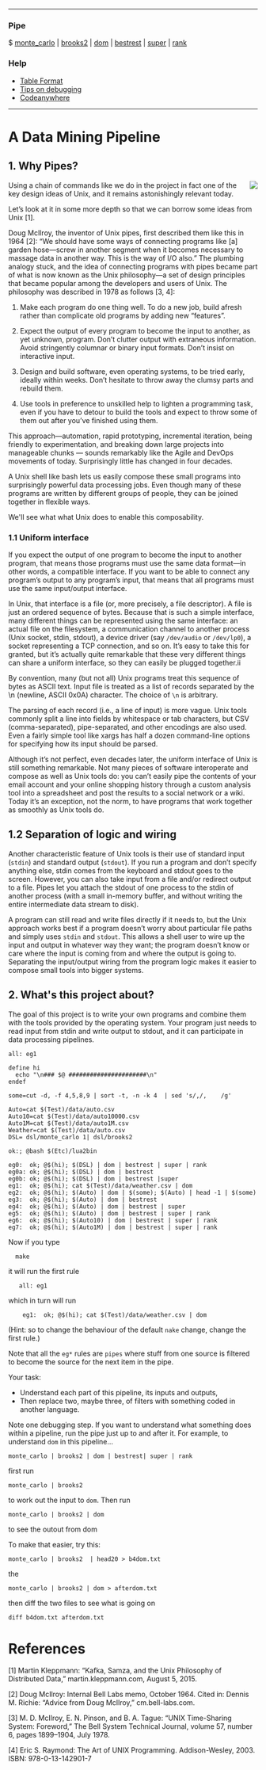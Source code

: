 ----
### Pipe
$ [monte_carlo](monte_carlo.md) | [brooks2](brooks.md) | [dom](dom.md) | [bestrest](bestrest.md) | [super](super.md) | [rank](rank.md)

### Help
+ [Table Format](table.md)
+ [Tips on debugging](debug.md)
+ [Codeanywhere](codeanywhere.md)
----


# A Data Mining Pipeline

## 1. Why Pipes?

<img src="https://alvinalexander.com/images/fp-book/unix-pipelines/1-unix-pipes-solution.png" align=right>
Using a chain of commands like we do in the project in fact one of the key design ideas of
Unix, and it remains astonishingly relevant today. 

Let’s look at it in some more depth so that we can borrow some ideas from Unix [1].

Doug McIlroy, the inventor of Unix pipes, first described them like this in 1964 [2]:
“We should have some ways of connecting programs like [a] garden hose—screw in
another segment when it becomes necessary to massage data in another way. This is
the way of I/O also.” The plumbing analogy stuck, and the idea of connecting programs
with pipes became part of what is now known as the Unix philosophy—a set of
design principles that became popular among the developers and users of Unix. The
philosophy was described in 1978 as follows [3, 4]:
    
1. Make each program do one thing well. To do a new job, build afresh rather than complicate old programs by adding new “features”.

2. Expect the output of every program to become the input to another, as yet unknown, program. Don’t clutter output with extraneous information. Avoid
stringently columnar or binary input formats. Don’t insist on interactive input.

3. Design and build software, even operating systems, to be tried early, ideally within weeks. Don’t hesitate to throw away the clumsy parts and rebuild them.

4. Use tools in preference to unskilled help to lighten a programming task, even if you have to detour to build the tools and expect to throw some of them out after you’ve finished using them.

This approach—automation, rapid prototyping, incremental iteration, being friendly to experimentation, and breaking down large projects into manageable chunks — sounds remarkably like the Agile and DevOps movements of today. Surprisingly little has changed in four decades.

A Unix shell like bash lets us easily compose these small programs into surprisingly powerful data processing jobs. Even though many of these programs are written by different groups of people, they can be joined together in flexible ways. 

We'll see what what Unix does to enable this composability.

### 1.1 Uniform interface

If you expect the output of one program to become the input to another program,
that means those programs must use the same data format—in other words, a compatible
interface. If you want to be able to connect any program’s output to any program’s
input, that means that all programs must use the same input/output interface.

In Unix, that interface is a file (or, more precisely, a file descriptor). A file is just an
ordered sequence of bytes. Because that is such a simple interface, many different
things can be represented using the same interface: an actual file on the filesystem, a
communication channel to another process (Unix socket, stdin, stdout), a device
driver (say `/dev/audio` or `/dev/lp0`), a socket representing a TCP connection, and so
on. It’s easy to take this for granted, but it’s actually quite remarkable that these very
different things can share a uniform interface, so they can easily be plugged together.ii

By convention, many (but not all) Unix programs treat this sequence of bytes as
ASCII text. Input file is treated as a list of records separated by the \n (newline, ASCII 0x0A) character.
The choice of `\n` is arbitrary.

The parsing of each record (i.e., a line of input) is more vague. Unix tools commonly
split a line into fields by whitespace or tab characters, but CSV (comma-separated),
pipe-separated, and other encodings are also used. Even a fairly simple tool like
xargs has half a dozen command-line options for specifying how its input should be
parsed.

Although it’s not perfect, even decades later, the uniform interface of Unix is still
something remarkable. Not many pieces of software interoperate and compose as
well as Unix tools do: you can’t easily pipe the contents of your email account and
your online shopping history through a custom analysis tool into a spreadsheet and
post the results to a social network or a wiki. Today it’s an exception, not the norm,
to have programs that work together as smoothly as Unix tools do.

## 1.2 Separation of logic and wiring

Another characteristic feature of Unix tools is their use of standard input (`stdin`) and
standard output (`stdout`). If you run a program and don’t specify anything else,
stdin comes from the keyboard and stdout goes to the screen. However, you can
also take input from a file and/or redirect output to a file. Pipes let you attach the
stdout of one process to the stdin of another process (with a small in-memory
buffer, and without writing the entire intermediate data stream to disk).

A program can still read and write files directly if it needs to, but the Unix approach
works best if a program doesn’t worry about particular file paths and simply uses
`stdin` and `stdout`. This allows a shell user to wire up the input and output in whatever
way they want; the program doesn’t know or care where the input is coming
from and where the output is going to. Separating the input/output wiring
from the program logic makes it easier to compose small tools into bigger systems.

## 2. What's this project about?

The goal of this project is to write your own programs and combine them with the tools provided
by the operating system. Your program just needs to read input from stdin and write
output to stdout, and it can participate in data processing pipelines.

```make
all: eg1

define hi
  echo "\n### $@ ######################\n"
endef

some=cut -d, -f 4,5,8,9 | sort -t, -n -k 4  | sed 's/,/,	/g'

Auto=cat $(Test)/data/auto.csv
Auto10=cat $(Test)/data/auto10000.csv
Auto1M=cat $(Test)/data/auto1M.csv
Weather=cat $(Test)/data/auto.csv
DSL= dsl/monte_carlo 1| dsl/brooks2

ok:; @bash $(Etc)/lua2bin

eg0:  ok; @$(hi); $(DSL) | dom | bestrest | super | rank
eg0a: ok; @$(hi); $(DSL) | dom | bestrest
eg0b: ok; @$(hi); $(DSL) | dom | bestrest |super
eg1:  ok; @$(hi); cat $(Test)/data/weather.csv | dom
eg2:  ok; @$(hi); $(Auto) | dom | $(some); $(Auto) | head -1 | $(some)
eg3:  ok; @$(hi); $(Auto) | dom | bestrest
eg4:  ok; @$(hi); $(Auto) | dom | bestrest | super
eg5:  ok; @$(hi); $(Auto) | dom | bestrest | super | rank
eg6:  ok; @$(hi); $(Auto10) | dom | bestrest | super | rank
eg7:  ok; @$(hi); $(Auto1M) | dom | bestrest | super | rank
```

Now if you type

      make 
      
it will run the first rule

       all: eg1

which in turn will run

        eg1:  ok; @$(hi); cat $(Test)/data/weather.csv | dom
        
        
(Hint: so to change the behaviour of the default `nake` change, change the first rule.)
 
Note that all the `eg*` rules are `pipes` where stuff from one source is filtered to become the source for the next item in the pipe.

Your task: 

- Understand each part of this pipeline,
  its inputs and outputs,
- Then replace two, maybe three, of  filters with something coded in another language.

Note one debugging step. If you want to understand
what something does within a pipeline, run the pipe
just up to and after it. For example, to understand
`dom` in this pipeline...

    monte_carlo | brooks2 | dom | bestrest| super | rank

first run

    monte_carlo | brooks2 

to work out the input to `dom`. Then run

    monte_carlo | brooks2 | dom 

to see the outout from dom


To make that easier, try this:

    monte_carlo | brooks2  | head20 > b4dom.txt

the 

    monte_carlo | brooks2 | dom > afterdom.txt

then diff the two files to see what is going on

    diff b4dom.txt afterdom.txt

     

# References

[1] Martin Kleppmann: “Kafka, Samza, and the Unix Philosophy of Distributed Data,” martin.kleppmann.com, August 5, 2015.

[2] Doug McIlroy: Internal Bell Labs memo, October 1964. Cited in: Dennis M. Richie: “Advice from Doug McIlroy,” cm.bell-labs.com.

[3] M. D. McIlroy, E. N. Pinson, and B. A. Tague: “UNIX Time-Sharing System: Foreword,” The Bell System Technical Journal, volume 57, number 6, pages 1899–1904, July 1978.

[4] Eric S. Raymond: The Art of UNIX Programming. Addison-Wesley, 2003. ISBN: 978-0-13-142901-7
